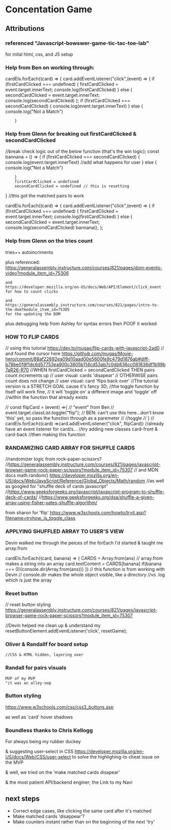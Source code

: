 # Concentation Game



## Attributions


### referenced "Javascript-bowswer-game-tic-tac-toe-lab" 
for inital html, css, and JS setup


### Help from Ben on working through: 

cardEls.forEach((card) => {
    card.addEventListener("click",(event) => {
        if (firstCardClicked === undefined) {
            firstCardClicked = event.target.innerText;
            console.log(firstCardClicked)
        } else {
            secondCardClicked = event.target.innerText;
            console.log(secondCardClicked)
        };
        if (firstCardClicked === secondCardClicked) {
            console.log(event.target.innerText)
        } else {
            console.log("Not a Match")

        }

### Help from Glenn for breaking out firstCardClicked & secondCardClicked

//break check logic out of the below function (that's the win logic);
const bannana = () => {
    if (firstCardClicked === secondCardClicked) {
            console.log(event.target.innerText)
            //add what happens for user
        } else {
            console.log("Not a Match")

        }
        firstCardClicked = undefined
        secondCardClicked = undefined // this is resetting 
}
//this got the matched pairs to work


cardEls.forEach((card) => {
    card.addEventListener("click",(event) => {
        if (firstCardClicked === undefined) {
            firstCardClicked = event.target.innerText;
            console.log(firstCardClicked)
        } else {
            secondCardClicked = event.target.innerText;
            console.log(secondCardClicked)
            bannana();
        };
        

### Help from Glenn on the tries count
tries++ autoincriments 

plus referenced:
    https://generalassembly.instructure.com/courses/821/pages/dom-events-video?module_item_id=75306

    and
    https://developer.mozilla.org/en-US/docs/Web/API/Element/click_event
    for how to count clicks

    and 
    https://generalassembly.instructure.com/courses/821/pages/intro-to-the-dom?module_item_id=75305 
    for the updating the DOM 

plus debugging help from Ashley for syntax errors then POOF it worked







### HOW TO FLIP CARDS
// using this tutorial https://dev.to/mugas/flip-cards-with-javascript-2ad0
    // and found the cursor here https://github.com/mugas/Movie-hero/commit/88af22692ea09d10aad00e5600fe9c479d1876ab#diff-b78be019f1dc6d57753ea900c3805b114cd53ab7c0db836cc081836df1b99b7aR26-R70
//WHEN firstCardClicked = secondCardClicked THEN pairs count increments up
    // user visual: cards 'disapear'
// OTHERWISE pairs count does not change
    // user visual: card 'flips back over'
//The tutorial version is a STRETCH GOAL cause it's fancy 3D;
    //the toggle function by itself will work fine,
    // it will 'toggle on' a different image and 'toggle' off
    //within the function that already exists 


// const flipCard = (event) =>{ // "event" from Ben
//     event.target.classList.toggle("flip"); // BEN: can't use this here...don't know 'this' yet, so pass the function through as a paremeter 
//     //toggle 
// }
// cardEls.forEach((card) =>card.addEventListener("click", flipCard))
//already have an event listener for card/s...
//try adding new classes card-front & card-back
//then making this function

### RANDAMIZING CARD ARRAY FOR SHUFFLE CARDS 

//randomizer logic from rock-paper-scissors?
    //https://generalassembly.instructure.com/courses/821/pages/javascript-browser-game-rock-paper-scissors?module_item_id=75307
// and MDN docs math.random() https://developer.mozilla.org/en-US/docs/Web/JavaScript/Reference/Global_Objects/Math/random
//as well as googled for "shuffle deck of cards javascript"
    //https://www.geeksforgeeks.org/javascript/javascript-program-to-shuffle-deck-of-cards/
    //https://www.geeksforgeeks.org/dsa/shuffle-a-given-array-using-fisher-yates-shuffle-algorithm/


from sharon for 'flip' https://www.w3schools.com/howto/tryit.asp?filename=tryhow_js_toggle_class

### APPLYING SHUFFLED ARRAY TO USER'S VIEW
Devin walked me through the peices of the forEach I'd started & taught me array.from

cardEls.forEach((card, banana) => {
    CARDS = Array.from(ans) // array.from makes a string into an array 
    card.textContent = CARDS[banana]
    if(banana === 0){console.dir(Array.from(ans))}
}) // this function is from working with Devin
        // console.dir makes the whole object visible, like a directory
            //vs .log which is just the array


### Reset button

// reset button styling https://generalassembly.instructure.com/courses/821/pages/javascript-browser-game-rock-paper-scissors?module_item_id=75307
 
//Devin helped me clean up & understand my 
    resetButtonElement.addEventListener('click', resetGame);


### Oliver & Randallf for board setup 
    //CSS & HTML hidden, layering over

### Randall for pairs visuals
    MVP of my MVP
    "it was an alley-oop

### Button styling
https://www.w3schools.com/css/css3_buttons.asp

as well as 'card' hover shadows

### Boundless thanks to Chris Kellogg
For always being my rubber duckey 

& suggesting user-select in CSS https://developer.mozilla.org/en-US/docs/Web/CSS/user-select to solve the highlighing-to cheat issue on the MVP


& well, we tried on the 'make matched cards disapear'


&
the most patient API/backend enginer; the Link to my Navi  

## next steps
* Correct edge cases, like clicking the same card after it's matched
* Make matched cards 'disappear'?
* Make counters instant rather than on the beginning of the next 'try'
